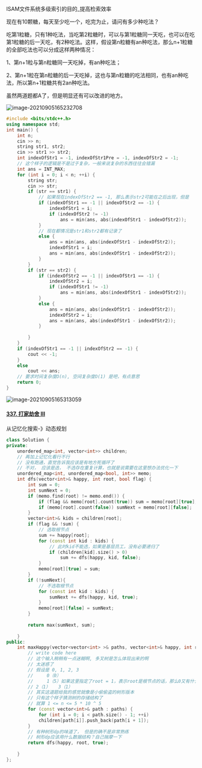 ISAM文件系统多级索引的目的_提高检索效率



现在有10颗糖，每天至少吃一个，吃完为止，请问有多少种吃法？

吃第1粒糖，只有1种吃法，当吃第2粒糖时，可以与第1粒糖同一天吃，也可以在吃第1粒糖的后一天吃，有2种吃法。这样，假设第n粒糖有an种吃法，那么n+1粒糖的全部吃法也可以分成这样两种情况：

1、第n+1粒与第n粒糖同一天吃掉，有an种吃法；

2、第n+1粒在第n粒糖的后一天吃掉，这也与第n粒糖的吃法相同，也有an种吃法，所以第n+1粒糖共有2an种吃法。



虽然两道题都A了，但是明显还有可以改进的地方。

![image-20210905165232708](C:\Users\55018\AppData\Roaming\Typora\typora-user-images\image-20210905165232708.png)

```c++
#include <bits/stdc++.h>
using namespace std;
int main() {
    int n;
    cin >> n;
    string str1, str2;
    cin >> str1 >> str2;
    int indexOfStr1 = -1, indexOfStr1Pre = -1, indexOfStr2 = -1;
    // 这个样子的逻辑是不是过于复杂，一般来说复杂的东西往往会错漏
    int ans = INT_MAX;
    for (int i = 0; i < n; ++i) {
        string str;
        cin >> str;
        if (str == str1) {
            // 如果现在indexOfStr2 == -1, 那么表示str2可能在之后出现，但是
            if (indexOfStr1 == -1 || indexOfStr2 == -1) {
                indexOfStr1 = i;
                if (indexOfStr2 != -1) 
                    ans = min(ans, abs(indexOfStr1 - indexOfStr2));
            }                       
            // 现在都情况是str1和str2都有记录了
            else {
                ans = min(ans, abs(indexOfStr1 - indexOfStr2));
                indexOfStr1 = i;
                ans = min(ans, abs(indexOfStr1 - indexOfStr2));
            }            
        } 
        if (str == str2) {
            if (indexOfStr2 == -1 || indexOfStr1 == -1) {
                indexOfStr2 = i;
                if (indexOfStr1 != -1) 
                    ans = min(ans, abs(indexOfStr1 - indexOfStr2));
            }               
            else {
                ans = min(ans, abs(indexOfStr1 - indexOfStr2));
                indexOfStr2 = i;
                ans = min(ans, abs(indexOfStr1 - indexOfStr2));
            }
            
        }
    }
    if (indexOfStr1 == -1 || indexOfStr2 == -1) {
        cout << -1;
    }    
    else 
        cout << ans;    
    // 要求时间复杂度O(n), 空间复杂度O(1) 是吧，有点意思    
    return 0;
}

```

![image-20210905165313059](C:\Users\55018\AppData\Roaming\Typora\typora-user-images\image-20210905165313059.png)

#### [337. 打家劫舍 III](https://leetcode-cn.com/problems/house-robber-iii/)

从记忆化搜索-》动态规划

```c++
class Solution {
private:
    unordered_map<int, vector<int>> children;
    // 再加上记忆化看行不行
    // 没有跑通，直觉告诉我应该是有地方死循环了
    // 不对， 应该是选， 不选存在重复计算，也就是说需要在这里想办法优化一下
    unordered_map<int, unordered_map<bool, int>> memo;
    int dfs(vector<int>& happy, int root, bool flag) {
        int sum = 0;
        int sumNext = 0;
        if (memo.find(root) != memo.end()) {
            if (flag && memo[root].count(true)) sum = memo[root][true];
            if (memo[root].count(false)) sumNext = memo[root][false];
        }
        vector<int>& kids = children[root];
        if (flag && !sum) {
            // 选取根节点           
            sum += happy[root];            
            for (const int kid : kids) {
                // 此时kid不能选，如果是基层员工，没有必要递归了        
                if (children[kid].size() > 0)
                    sum += dfs(happy, kid, false);
            }
            memo[root][true] = sum;
        } 
        if (!sumNext){
            // 不选取根节点        
            for (const int kid : kids) {
                sumNext += dfs(happy, kid, true);
            }
            memo[root][false] = sumNext;
        }
               
        return max(sumNext, sum);
        
    }
public:
    int maxHappy(vector<vector<int> >& paths, vector<int>& happy, int root) {
        // write code here
        // 这个输入稍稍有一点迷糊啊, 多叉树是怎么体现出来的啊
        // 太迷惑了
        // 假设是 0, 1, 2, 3
        //     0（0）
        //     1（5）如果这里指定了root = 1，表示root是根节点的话，那么0又有什么含义呢？
        // 2（1）   3（1）
        // 其实这道题给我的感觉就像是小偷偷盗的树形版本
        // 只有这个样子猜测树的存储结构了
        // 就算 1 <= n <= 5 * 10 ^ 5
        for (const vector<int>& path : paths) {
            for (int i = 0; i < path.size() - 1; ++i)
            children[path[i]].push_back(path[i + 1]);
        }
        // 有种树形dp的味道了， 但是的确不是非常熟练
        // 树形dp应该用什么数据结构？自己揣摩一下
        return dfs(happy, root, true);
        
    }
};

```

